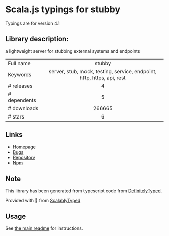 
# Scala.js typings for stubby

Typings are for version 4.1

## Library description:
a lightweight server for stubbing external systems and endpoints

|                    |                 |
| ------------------ | :-------------: |
| Full name          | stubby |
| Keywords           | server, stub, mock, testing, service, endpoint, http, https, api, rest |
| # releases         | 4 |
| # dependents       | 5 |
| # downloads        | 266665 |
| # stars            | 6 |

## Links
- [Homepage](https://github.com/mrak/stubby4node)
- [Bugs](https://github.com/mrak/stubby4node)
- [Repository](https://github.com/mrak/stubby4node)
- [Npm](https://www.npmjs.com/package/stubby)
    


## Note
This library has been generated from typescript code from [DefinitelyTyped](https://definitelytyped.org).

Provided with :purple_heart: from [ScalablyTyped](https://github.com/oyvindberg/ScalablyTyped)

## Usage
See [the main readme](../../readme.md) for instructions.


